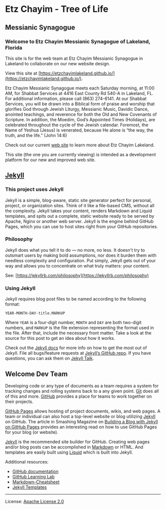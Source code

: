# Etz Chayim - Tree of Life
## Messianic Synagogue

### Welcome to Etz Chayim Messianic Synagogue of Lakeland, Florida

This site is for the web team at Etz Chayim Messianic Synagogue in Lakeland to collaborate on our new website design.

View this site at [https://etzchayimlakeland.github.io/](https://etzchayimlakeland.github.io/).

Etz Chayim Messianic Synagogue meets each Saturday morning, at 11:00 AM, for Shabbat Services at 4416 East County Rd 540-A in Lakeland, FL. For additional information, please call (863) 274-6141. At our Shabbat Services, you will be drawn into a Biblical form of praise and worship that glorifies God through Jewish Liturgy, Messianic Music, Davidic Dance, anointed teachings, and reverence for both the Old and New Covenants of Scripture. In addition, the Moedim, God’s Appointed Times (Holidays), are celebrated throughout the cycle of the Jewish calendar. Foremost, the Name of Yeshua (Jesus) is venerated, because He alone is “the way, the truth, and the life.” (John 14:6)

Check out our current [web site][etzchayim-web] to learn more about Etz Chayim Lakeland.

This site (the one you are currently viewing) is intended as a development platform for our new and improved web site.


## [Jekyll](https://jekyllrb.com/)

### This project uses Jekyll

Jekyll is a simple, blog-aware, static site generator perfect for personal, project, or organization sites. Think of it like a file-based CMS, without all the complexity. Jekyll takes your content, renders Markdown and Liquid templates, and spits out a complete, static website ready to be served by Apache, Nginx or another web server. Jekyll is the engine behind GitHub Pages, which you can use to host sites right from your GitHub repositories.

### Philosophy

Jekyll does what you tell it to do — no more, no less. It doesn't try to outsmart users by making bold assumptions, nor does it burden them with needless complexity and configuration. Put simply, Jekyll gets out of your way and allows you to concentrate on what truly matters: your content.

See: [https://jekyllrb.com/philosophy](https://jekyllrb.com/philosophy)

### Using Jekyll

Jekyll requires blog post files to be named according to the following format:

`YEAR-MONTH-DAY-title.MARKUP`

Where `YEAR` is a four-digit number, `MONTH` and `DAY` are both two-digit numbers, and `MARKUP` is the file extension representing the format used in the file. After that, include the necessary front matter. Take a look at the source for this post to get an idea about how it works.

Check out the [Jekyll docs][jekyll-docs] for more info on how to get the most out of Jekyll. File all bugs/feature requests at [Jekyll’s GitHub repo][jekyll-gh]. If you have questions, you can ask them on [Jekyll Talk][jekyll-talk].


## Welcome Dev Team

Developing code or any type of documents as a team requires a system for tracking changes and rolling systems back to a any given point. [Git][git] does all of this and more. [GitHub][github] provides a place for teams to work together on their projects.

[GitHub Pages][gh-pages] allows hosting of project documents, wikis, and web pages. A team or individual can also host a top-level website or blog utilizing [Jekyll][jekyll] on GitHub. The article in Smashing Magazine on [Building a Blog with Jekyll on GitHub Pages][jekyll-blog-gh-pages] provides an interesting read on how to use GitHub Pages for your blog (or website).

[Jekyll][jekyll] is the recommended site builder for GitHub. Creating web pages and/or blog posts can be accomplished in [Markdown][markdown] or HTML. And templates are easily built using [Liquid][liquid] which is built into Jekyll.

Additional resources:
* [GitHub documentation][github-docs]
* [GitHub Learning Lab][learning-lab]
* [Markdown-Cheatsheet][markdown-cheatsheet]
* [Jekyll Templates][jekyll-templates]


[etzchayim-web]: https://www.myetzchayim.org/
[github]: https://github.com/
[git]: https://www.atlassian.com/git/tutorials
[github-docs]: https://docs.github.com/en
[learning-lab]: https://lab.github.com/
[gh-pages]: https://docs.github.com/en/github/working-with-github-pages
[jekyll]: https://jekyllrb.com/
[jekyll-docs]: https://jekyllrb.com/docs/home
[jekyll-gh]:   https://github.com/jekyll/jekyll
[jekyll-talk]: https://talk.jekyllrb.com/
[markdown]: https://daringfireball.net/projects/markdown/
[markdown-cheatsheet]: https://github.com/adam-p/markdown-here/wiki/Markdown-Cheatsheet
[liquid]: https://github.com/Shopify/liquid/wiki
[jekyll-templates]: https://jekyllrb.com/docs/liquid/
[jekyll-blog-gh-pages]: https://www.smashingmagazine.com/2014/08/build-blog-jekyll-github-pages/


---

License: [Apache License 2.0](https://github.com/etzchayimlakeland/etzchayimlakeland.github.io/blob/master/LICENSE)
